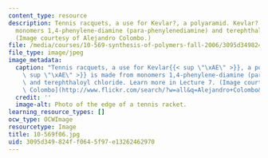 ```yaml
---
content_type: resource
description: Tennis racquets, a use for Kevlar?, a polyaramid. Kevlar? is made from
  monomers 1,4-phenylene-diamine (para-phenylenediamine) and terephthaloyl chloride.
  (Image courtesy of Alejandro Colombo.)
file: /media/courses/10-569-synthesis-of-polymers-fall-2006/3095d349824ff0645f97e13262462970_10-569f06.jpg
file_type: image/jpeg
image_metadata:
  caption: "Tennis racquets, a use for Kevlar{{< sup \"\xAE\" >}}, a polyaramid. Kevlar{{<\
    \ sup \"\xAE\" >}} is made from monomers 1,4-phenylene-diamine (para-phenylenediamine)\
    \ and terephthaloyl chloride. Learn more in Lecture 7. (Image courtesy of\_[Alejandro\
    \ Colombo](http://www.flickr.com/search/?w=all&q=Alejandro+Colombo&m=text).)"
  credit: ''
  image-alt: Photo of the edge of a tennis racket.
learning_resource_types: []
ocw_type: OCWImage
resourcetype: Image
title: 10-569f06.jpg
uid: 3095d349-824f-f064-5f97-e13262462970
---
```

